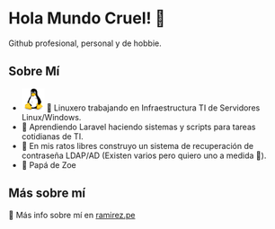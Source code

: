 # Hola Mundo Cruel! 👋
Github profesional, personal y de hobbie.
## Sobre Mí
<ul>
  <li><img src="https://raw.githubusercontent.com/devicons/devicon/master/icons/linux/linux-original.svg" alt="linux" width="40" height="40"/> 🐧 Linuxero trabajando en Infraestructura TI de Servidores Linux/Windows.</li>
  <li>📖 Aprendiendo Laravel haciendo sistemas y scripts para tareas cotidianas de TI.</li>
  <li>👷 En mis ratos libres construyo un sistema de recuperación de contraseña LDAP/AD (Existen varios pero quiero uno a medida 💪).</li>
  <li>👧 Papá de Zoe</li>
</ul>

## Más sobre mí
💬 Más info sobre mí en <a href="https://ramirez.pe/" target="_blank">ramirez.pe</a>

<!--
**framirezu/framirezu** is a ✨ _special_ ✨ repository because its `README.md` (this file) appears on your GitHub profile.

Here are some ideas to get you started:

- 🔭 I’m currently working on ...
- 🌱 I’m currently learning ...
- 👯 I’m looking to collaborate on ...
- 🤔 I’m looking for help with ...
- 💬 Ask me about ...
- 📫 How to reach me: ...
- 😄 Pronouns: ...
- ⚡ Fun fact: ...
-->
